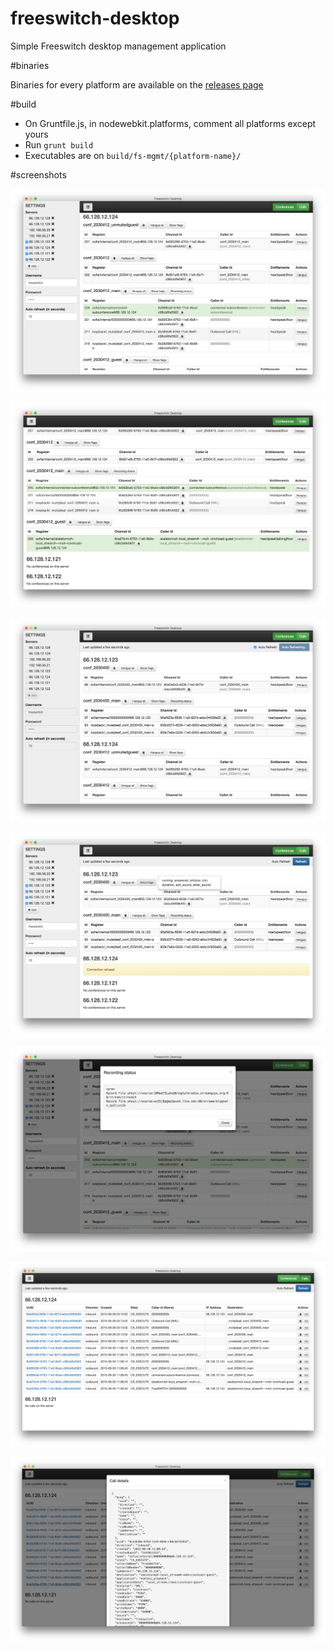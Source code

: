 freeswitch-desktop
==================

Simple Freeswitch desktop management application

#binaries

Binaries for every platform are available on the [releases page](https://github.com/pablote/fs-mgmt/releases)

#build

* On Gruntfile.js, in nodewebkit.platforms, comment all platforms except yours
* Run ```grunt build```
* Executables are on ```build/fs-mgmt/{platform-name}/```

#screenshots

![App Screen 1](/screenshots/v1.1.0/1.png?raw=true "App Screen 1")

![App Screen 2](/screenshots/v1.1.0/2.png?raw=true "App Screen 2")

![App Screen 3](/screenshots/v1.1.0/3.png?raw=true "App Screen 3")

![App Screen 4](/screenshots/v1.1.0/4.png?raw=true "App Screen 4")

![App Screen 5](/screenshots/v1.1.0/5.png?raw=true "App Screen 5")

![App Screen 6](/screenshots/v1.1.0/6.png?raw=true "App Screen 6")

![App Screen 7](/screenshots/v1.1.0/7.png?raw=true "App Screen 7")
